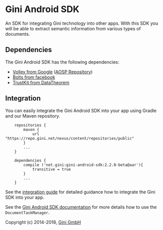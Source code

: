 Gini Android SDK
================

An SDK for integrating Gini technology into other apps. With this SDK you will be able to extract semantic information
from various types of documents.


Dependencies
------------

The Gini Android SDK has the following dependencies:

* [Volley from Google](http://developer.android.com/training/volley/index.html) ([AOSP Repository](https://android.googlesource.com/platform/frameworks/volley))
* [Bolts from facebook](https://github.com/BoltsFramework/Bolts-Android)
* [TrustKit from DataTheorem](https://github.com/datatheorem/TrustKit-Android)

Integration
-----------

You can easily integrate the Gini Android SDK into your app using Gradle and our Maven repository.

```
    repositories {
        maven {
            url "https://repo.gini.net/nexus/content/repositories/public"
        }
        ...
    }
    
    dependencies {
        compile ('net.gini:gini-android-sdk:2.2.0-beta@aar'){
            transitive = true
        }
        ...
    }

```

See the [integration guide](http://developer.gini.net/gini-sdk-android/) for detailed guidance how to 
integrate the Gini SDK into your app.

See the [Gini Android SDK documentation](http://developer.gini.net/gini-sdk-android/java-docs-release/net/gini/android/DocumentTaskManager.html)
for more details how to use the `DocumentTaskManager`.


Copyright (c) 2014-2018, [Gini GmbH](https://www.gini.net/)
